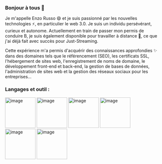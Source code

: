 ### Bonjour à tous 👋
Je m'appelle Enzo Russo 😄 et je suis passionné par les nouvelles technologies ⚡, en particulier le web 3.0. Je suis un individu persévérant, curieux et autonome. Actuellement en train de passer mon permis de conduire B, je suis également disponible pour travailler à distance 💬, ce que j'ai déjà fait avec succès pour Just-Streaming.

Cette expérience m'a permis d'acquérir des connaissances approfondies ✨ dans des domaines tels que le référencement (SEO), les certificats SSL, l'hébergement de sites web, l'enregistrement de noms de domaine, le développement front-end et back-end, la gestion de bases de données, l'administration de sites web et la gestion des réseaux sociaux pour les entreprises...

### Langages et outil :

<div>
  <img src="https://user-images.githubusercontent.com/126667815/229180382-4b4bc50c-18da-4a57-9d31-e9bf833e21a7.png" alt="image" width="100"/>
  <img src="https://user-images.githubusercontent.com/126667815/229181007-227f59d6-d93f-4c43-b276-a1fa2c04a84d.png" alt="image" width="100"/>
  <img src="https://cdn-icons-png.flaticon.com/512/5968/5968292.png" alt="image" width="100"/>
  <img src="https://cdn-icons-png.flaticon.com/512/919/919836.png" alt="image" width="100"/>
  <img src="https://cdn-icons-png.flaticon.com/512/5968/5968332.png" alt="image" width="100"/>
  <img src="https://cdn-icons-png.flaticon.com/512/174/174881.png" alt="image" width="100"/>
</div>


<!--
**Enzo8Russo/Enzo8Russo** is a ✨ _special_ ✨ repository because its `README.md` (this file) appears on your GitHub profile.

Here are some ideas to get you started:

- 🔭 I’m currently working on ...
- 🌱 I’m currently learning ...
- 👯 I’m looking to collaborate on ...
- 🤔 I’m looking for help with ...
- 💬 Ask me about ...
- 📫 How to reach me: ...
- 😄 Pronouns: ...
- ⚡ Fun fact: ...
-->
